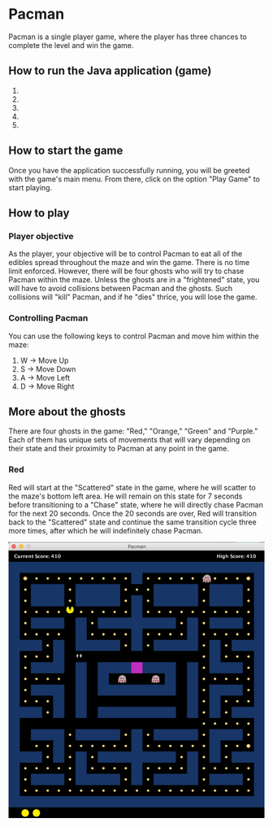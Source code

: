 # Pacman

Pacman is a single player game, where the player has three chances to complete the level and win the game.  


## How to run the Java application (game)
1.
2.
3.
4.
5.


## How to start the game

Once you have the application successfully running, you will be greeted with the game's main menu. From there, click on the option "Play Game" to start playing.


## How to play

### Player objective

As the player, your objective will be to control Pacman to eat all of the edibles spread throughout the maze and win the game. There is no time limit enforced.
However, there will be four ghosts who will try to chase Pacman within the maze. Unless the ghosts are in a "frightened" state, you will have to avoid collisions between Pacman and the ghosts. Such collisions will "kill" Pacman, and if he "dies" thrice, you will lose the game. 

### Controlling Pacman

You can use the following keys to control Pacman and move him within the maze:

1. W -> Move Up
2. S -> Move Down
3. A -> Move Left
4. D -> Move Right


## More about the ghosts

There are four ghosts in the game: "Red," "Orange," "Green" and "Purple." Each of them has unique sets of movements that will vary depending on their state and their proximity to Pacman at any point in the game. 

### Red

Red will start at the "Scattered" state in the game, where he will scatter to the maze's bottom left area. He will remain on this state for 7 seconds before transitioning to a "Chase" state, where he will directly chase Pacman for the next 20 seconds. Once the 20 seconds are over, Red will transition back to the "Scattered" state and continue the same transition cycle three more times, after which he will indefinitely chase Pacman.










![](images/levelDesign.png)
